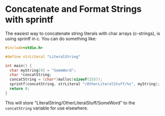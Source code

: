# Concatenate and Format Strings with sprintf

The easiest way to concatenate string literals with char arrays (c-strings), is using sprintf in c. You can do something like:

```c
#include<stdio.h>

#define strLiteral "LiteralString"

int main() {
  char myString[9] = "SomeWord";
  char *concatString;
  concatString = (char*)malloc(sizeof(255));
  sprintf(concatString, strLiteral "/OtherLiteralStuff/%s", myString);
  return 0;
}
```

This will store "LiteralString/OtherLiteralStuff/SomeWord" to the `concatString` variable for use elsewhere. 